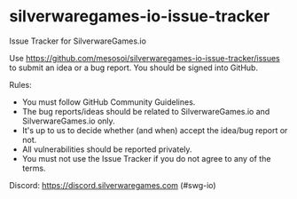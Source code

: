 # silverwaregames-io-issue-tracker

Issue Tracker for SilverwareGames.io

Use https://github.com/mesosoi/silverwaregames-io-issue-tracker/issues to submit an idea or a bug report. You should be signed into GitHub.

Rules:
* You must follow GitHub Community Guidelines.
* The bug reports/ideas should be related to SilverwareGames.io and SilverwareGames.io only.
* It's up to us to decide whether (and when) accept the idea/bug report or not.
* All vulnerabilities should be reported privately.
* You must not use the Issue Tracker if you do not agree to any of the terms.

Discord: https://discord.silverwaregames.com (#swg-io)
